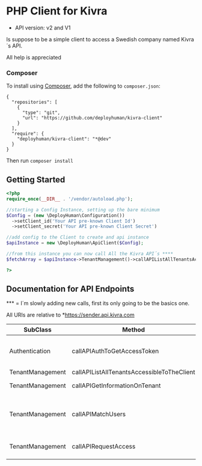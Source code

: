# PHP Client for Kivra

- API version: v2 and V1

Is suppose to be a simple client to access a Swedish company named Kivra´s API.

All help is appreciated


### Composer

To install using [Composer](http://getcomposer.org/), add the following to `composer.json`:

```
{
  "repositories": [
    {
      "type": "git",
      "url": "https://github.com/deployhuman/kivra-client"
    }
  ],
  "require": {
    "deployhuman/kivra-client": "*@dev"
  }
}
```

Then run `composer install`

## Getting Started


```php
<?php
require_once(__DIR__ . '/vendor/autoload.php');

//starting a Config Instance, setting up the bare minimum
$Config = (new \DeployHuman\Configuration())
  ->setClient_id('Your API pre-known Client Id')
  ->setClient_secret('Your API pre-known Client Secret')

//add config to the Client to create and api instance
$apiInstance = new \DeployHuman\ApiClient($Config);

//from this instance you can now call All the Kivra API´s ****
$fetchArray = $apiInstance->TenantManagement()->callAPIListAllTenantsAccessibleToTheClient();

?>
```

## Documentation for API Endpoints

*** = I´m slowly adding new calls, first its only going to be the basics one.

All URIs are relative to *https://sender.api.kivra.com


| SubClass         | Method                                     | HTTP request                        | Description                                           |
| ---------------- | ------------------------------------------ | ----------------------------------- | ----------------------------------------------------- |
| Authentication   | callAPIAuthToGetAccessToken                | **POST**  /v2/auth                  | Exchange Auth for Bearer Token                        |
| TenantManagement | callAPIListAllTenantsAccessibleToTheClient | **GET**   /v2/tenant                | List tenants                                          |
| TenantManagement | callAPIGetInformationOnTenant              | **GET**   /v2/tenant/{tenantKey}    | Tenant information                                    |
| TenantManagement | callAPIMatchUsers                          | **POST**  /v1/tenant/               | Match a list of recipient users for a specific tenant |
| TenantManagement | callAPIRequestAccess                       | **POST**  /v2/tenant/request_access | Request access to a tenant                            |




# 
